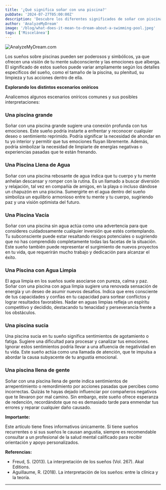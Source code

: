 ```yaml
---
title: '¿Qué significa soñar con una piscina?'
pubDate: '2024-07-27T05:00:00Z'
description: 'Descubre los diferentes significados de soñar con piscina, desde piscina llena de agua hasta piscina vacía, y cómo interpretar estos sueños.'
author: 'AnalyzeMyDream'
image: '/blog/what-does-it-mean-to-dream-about-a-swimming-pool.jpeg'
tags: ['Miscelánea']
---
```


![AnalyzeMyDream.com](/blog/what-does-it-mean-to-dream-about-a-swimming-pool.jpeg)


Los sueños sobre piscinas pueden ser poderosos y simbólicos, ya que ofrecen una visión de tu mente subconsciente y las emociones que alberga. El significado de estos sueños puede variar ampliamente según los detalles específicos del sueño, como el tamaño de la piscina, su plenitud, su limpieza y tus acciones dentro de ella. 

**Explorando los distintos escenarios oníricos**

Analicemos algunos escenarios oníricos comunes y sus posibles interpretaciones:

### Una piscina grande

Soñar con una piscina grande sugiere una conexión profunda con tus emociones. Este sueño podría instarte a enfrentar y reconocer cualquier deseo o sentimiento reprimido. Podría significar la necesidad de ahondar en tu yo interior y permitir que tus emociones fluyan libremente. Además, podría simbolizar la necesidad de limpiarte de energías negativas o experiencias pasadas que te están frenando. 

### Una Piscina Llena de Agua

Soñar con una piscina rebosante de agua indica que tu cuerpo y tu mente anhelan descansar y romper con la rutina. Es un llamado a buscar diversión y relajación, tal vez en compañía de amigos, en la playa o incluso dándose un chapuzón en una piscina. Sumergirte en el agua dentro del sueño simboliza un equilibrio armonioso entre tu mente y tu cuerpo, sugiriendo paz y una visión optimista del futuro. 

### Una Piscina Vacía

Soñar con una piscina sin agua actúa como una advertencia para que consideres cuidadosamente cualquier inversión que estés contemplando. Tu subconsciente puede estar resaltando riesgos potenciales o sugiriendo que no has comprendido completamente todas las facetas de la situación. Este sueño también puede representar el surgimiento de nuevos proyectos en tu vida, que requerirán mucho trabajo y dedicación para alcanzar el éxito. 

### Una Piscina con Agua Limpia

El agua limpia en los sueños suele asociarse con pureza, calma y paz. Soñar con una piscina con agua limpia sugiere una renovada sensación de energía y un deseo de asumir nuevos desafíos. Indica que eres consciente de tus capacidades y confías en tu capacidad para sortear conflictos y lograr resultados favorables. Nadar en aguas limpias refleja un espíritu competitivo y decidido, destacando tu tenacidad y perseverancia frente a los obstáculos.

### Una piscina sucia

Una piscina sucia en tu sueño significa sentimientos de agotamiento o fatiga. Sugiere una dificultad para procesar y canalizar tus emociones. Ignorar estos sentimientos podría llevar a una afluencia de negatividad en tu vida. Este sueño actúa como una llamada de atención, que te impulsa a abordar la causa subyacente de tu angustia emocional. 

### Una piscina llena de gente

Soñar con una piscina llena de gente indica sentimientos de arrepentimiento o remordimiento por acciones pasadas que percibes como incorrectas. Quizás te hayas dejado influenciar por compañeros negativos que te llevaron por mal camino. Sin embargo, este sueño ofrece esperanza de redención, recordándote que no es demasiado tarde para enmendar tus errores y reparar cualquier daño causado. 

**Importante:**

Este artículo tiene fines informativos únicamente. Si tiene sueños recurrentes o si sus sueños le causan angustia, siempre es recomendable consultar a un profesional de la salud mental calificado para recibir orientación y apoyo personalizados. 

**Referencias:**

- Freud, S. (2013). La interpretación de los sueños (Vol. 267). Akal Editions.
- Aguillaume, R. (2018). La interpretación de los sueños: entre la clínica y la teoría.

---